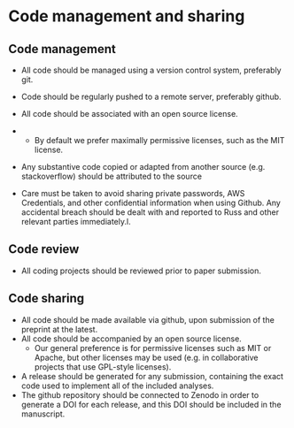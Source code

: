 # Code management and sharing

## Code management

- All code should be managed using
a version control system, preferably git.

- Code should be regularly pushed
to a remote server, preferably github.

- All code should be associated
with an open source license.

-   - By default we prefer
    maximally permissive licenses, such as the MIT license.

- Any substantive code copied or
adapted from another source (e.g. stackoverflow) should be attributed to
the source

-  Care must be taken to avoid
sharing private passwords, AWS Credentials, and other confidential
information when using Github. Any accidental breach should be dealt
with and reported to Russ and other relevant parties immediately.l.

## Code review

- All coding projects should be
    reviewed prior to paper submission.

## Code sharing

- All code should be made available
via github, upon submission of the preprint at the latest.
- All code should be accompanied by
an open source license.
   - Our general preference is for
    permissive licenses such as MIT or Apache, but other licenses may be
    used (e.g. in collaborative projects that use GPL-style licenses).
- A release should be generated for
any submission, containing the exact code used to implement all of the
included analyses.   
- The github repository should be
connected to Zenodo in order to generate a DOI for each release, and
this DOI should be included in the manuscript.
